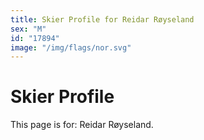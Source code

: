 ```yaml
---
title: Skier Profile for Reidar Røyseland
sex: "M"
id: "17894"
image: "/img/flags/nor.svg" 
---
```


# Skier Profile

This page is for: Reidar Røyseland.
    